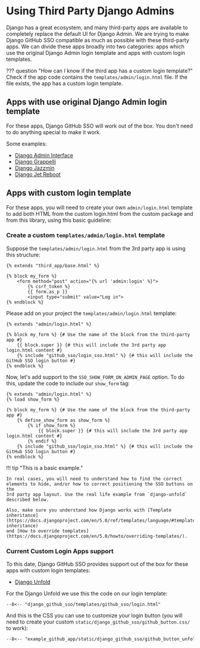 # Using Third Party Django Admins

Django has a great ecosystem, and many third-party apps are available to completely replace the default UI for Django Admin. We are trying to make Django GitHub SSO compatible as much as possible with these third-party apps. We can divide these apps broadly into two categories: apps which use the original Django Admin login template and apps with custom login templates.

??? question "How can I know if the third app has a custom login template?"
    Check if the app code contains the `templates/admin/login.html` file. If the file exists, the app has a custom login template.

## Apps with use original Django Admin login template
For these apps, Django GitHub SSO will work out of the box. You don't need to do anything special to make it work.

Some examples:

- [Django Admin Interface](https://github.com/fabiocaccamo/django-admin-interface)
- [Django Grappelli](https://github.com/sehmaschine/django-grappelli)
- [Django Jazzmin](https://github.com/farridav/django-jazzmin)
- [Django Jet Reboot](https://github.com/assem-ch/django-jet-reboot)

## Apps with custom login template
For these apps, you will need to create your own `admin/login.html` template to add both HTML from the custom login.html from the custom package and from this library, using this basic guideline:

### Create a custom `templates/admin/login.html` template
Suppose the `templates/admin/login.html` from the 3rd party app is using this structure:

```django
{% extends "third_app/base.html" %}

{% block my_form %}
    <form method="post" action="{% url 'admin:login' %}">
        {% csrf_token %}
        {{ form.as_p }}
        <input type="submit" value="Log in">
{% endblock %}
```

Please add on your project the `templates/admin/login.html` template:

```django
{% extends "admin/login.html" %}

{% block my_form %} {# Use the name of the block from the third-party app #}
    {{ block.super }} {# this will include the 3rd party app login.html content #}
    {% include "github_sso/login_sso.html" %} {# this will include the GitHub SSO login button #}
{% endblock %}
```

Now, let's add support to the `SSO_SHOW_FORM_ON_ADMIN_PAGE` option. To do this, update the code to include our `show_form` tag:

```django
{% extends "admin/login.html" %}
{% load show_form %}

{% block my_form %} {# Use the name of the block from the third-party app #}
    {% define_show_form as show_form %}
        {% if show_form %}
            {{ block.super }} {# this will include the 3rd party app login.html content #}
        {% endif %}
    {% include "github_sso/login_sso.html" %} {# this will include the GitHub SSO login button #}
{% endblock %}
```

!!! tip "This is a basic example."

    In real cases, you will need to understand how to find the correct elements to hide, and/or how to correct positioning the SSO buttons on the
    3rd party app layout. Use the real life example from `django-unfold` described below.

    Also, make sure you understand how Django works with [Template inheritance](https://docs.djangoproject.com/en/5.0/ref/templates/language/#template-inheritance)
    and [How to override templates](https://docs.djangoproject.com/en/5.0/howto/overriding-templates/).


### Current Custom Login Apps support

To this date, Django GitHub SSO provides support out of the box for these apps with custom login templates:

- [Django Unfold](https://github.com/unfoldadmin/django-unfold)

For the Django Unfold we use this the code on our login template:

```django
--8<-- "django_github_sso/templates/github_sso/login.html"
```

And this is the CSS you can use to customize your login button (you will need to create your custom `static/django_github_sso/github_button.css/` to work):

```css
--8<-- "example_github_app/static/django_github_sso/github_button_unfold.css"
```
